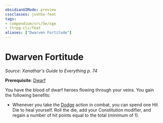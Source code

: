 ```yaml
---
obsidianUIMode: preview
cssclasses: json5e-feat
tags:
- compendium/src/5e/xge
- ttrpg-cli/feat
aliases: ["Dwarven Fortitude"]
---
```

# Dwarven Fortitude
*Source: Xanathar's Guide to Everything p. 74*  

**Prerequisite**: [Dwarf](/3-Mechanics/CLI/races/dwarf.md)

You have the blood of dwarf heroes flowing through your veins. You gain the following benefits:

- Whenever you take the [Dodge](/3-Mechanics/CLI/rules/actions.md#Dodge) action in combat, you can spend one Hit Die to heal yourself. Roll the die, add your Constitution modifier, and regain a number of hit points equal to the total (minimum of 1).
